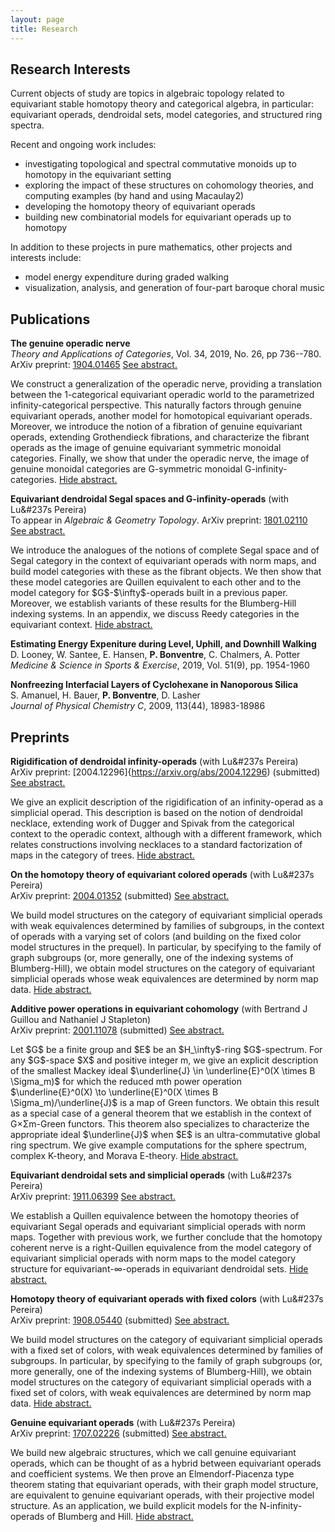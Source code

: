 ```yaml
---
layout: page
title: Research
---
```

    

   
## Research Interests

Current objects of study are topics in algebraic topology related to equivariant stable homotopy theory and categorical algebra, in particular: equivariant operads, dendroidal sets, model categories, and structured ring spectra.

Recent and ongoing work includes:
* investigating topological and spectral commutative monoids up to homotopy in the equivariant setting
* exploring the impact of these structures on cohomology theories, and computing examples (by hand and using Macaulay2)
* developing the homotopy theory of equivariant operads
* building new combinatorial models for equivariant operads up to homotopy

In addition to these projects in pure mathematics, other projects and interests include:
* model energy expenditure during graded walking
* visualization, analysis, and generation of four-part baroque choral music

## Publications

**The genuine operadic nerve**<br>
_Theory and Applications of Categories_, Vol. 34, 2019, No. 26, pp 736--780.
 ArXiv preprint: [1904.01465](https://arxiv.org/abs/1904.01465)
 <a href="#" id="GenOpNerve-show" class="showLink" onclick="showHide('GenOpNerve');return false;">See abstract.</a>
 <div id="GenOpNerve" class="more">
We construct a generalization of the operadic nerve, providing a translation between the 1-categorical equivariant operadic world to the parametrized infinity-categorical perspective. This naturally factors through genuine equivariant operads, another model for homotopical equivariant operads. Moreover, we introduce the notion of a fibration of genuine equivariant operads, extending Grothendieck fibrations, and characterize the fibrant operads as the image of genuine equivariant symmetric monoidal categories. Finally, we show that under the operadic nerve, the image of genuine monoidal categories are G-symmetric monoidal G-infinity-categories.
<a href="#" id="GenOpNerve-hide" class="hideLink" onclick="showHide('GenOpNerve');return false;">Hide abstract.</a>
</div>

**Equivariant dendroidal Segal spaces and G-infinity-operads** (with Lu&#237s Pereira)<br>
To appear in _Algebraic & Geometry Topology_.
ArXiv preprint: [1801.02110](https://arxiv.org/abs/1801.02110)
<a href="#" id="EDSS-show" class="showLink" onclick="showHide('EDSS');return false;">See abstract.</a>
<div id="EDSS" class="more">
We introduce the analogues of the notions of complete Segal space and of Segal category in the context of equivariant operads with norm maps, and build model categories with these as the fibrant objects. We then show that these model categories are Quillen equivalent to each other and to the model category for $G$-$\infty$-operads built in a previous paper. Moreover, we establish variants of these results for the Blumberg-Hill indexing systems. In an appendix, we discuss Reedy categories in the equivariant context.
<a href="#" id="EDSS-hide" class="hideLink" onclick="showHide('EDSS');return false;">Hide abstract.</a>
</div>

**Estimating Energy Expeniture during Level, Uphill, and Downhill Walking**<br>
D. Looney, W. Santee, E. Hansen, **P. Bonventre**, C. Chalmers, A. Potter<br>
*Medicine & Science in Sports & Exercise*, 2019, Vol. 51(9), pp. 1954-1960

**Nonfreezing Interfacial Layers of Cyclohexane in Nanoporous Silica**<br>
S. Amanuel, H. Bauer, **P. Bonventre**, D. Lasher<br>
*Journal of Physical Chemistry C*, 2009, 113(44), 18983-18986

## Preprints

**Rigidification of dendroidal infinity-operads** (with Lu&#237s Pereira)<br>
ArXiv preprint: [2004.12296]{https://arxiv.org/abs/2004.12296) (submitted)
<a href="#" id="WCON-show" class="showLink" onclick="showHide('WCON');return false;">See abstract.</a>
<div id="WCON" class="more">
We give an explicit description of the rigidification of an infinity-operad as a simplicial operad. This description is based on the notion of dendroidal necklace, extending work of Dugger and Spivak from the categorical context to the operadic context, although with a different framework, which relates constructions involving necklaces to a standard factorization of maps in the category of trees.
<a href="#" id="WCON-hide" class="hideLink" onclick="showHide('WCON');return false;">Hide abstract.</a>
</div>

**On the homotopy theory of equivariant colored operads** (with Lu&#237s Pereira)<br>
ArXiv preprint: <a href="https://arxiv.org/abs/2004.01352">2004.01352</a> (submitted)
<a href="#" id="ACOP-show" class="showLink" onclick="showHide('ACOP');return false;">See abstract.</a>
<div id="ACOP" class="more"> 
We build model structures on the category of equivariant simplicial operads with weak equivalences determined by families of subgroups, in the context of operads with a varying set of colors (and building on the fixed color model structures in the prequel). In particular, by specifying to the family of graph subgroups (or, more generally, one of the indexing systems of Blumberg-Hill), we obtain model structures on the category of equivariant simplicial operads whose weak equivalences are determined by norm map data.
<a href="#" id="ACOP-hide" class="hideLink" onclick="showHide('ACOP');return false;">Hide abstract.</a>
</div>
                          
<b>Additive power operations in equivariant cohomology</b> (with Bertrand J Guillou and Nathaniel J Stapleton) <br>
ArXiv preprint: <a href="https://arxiv.org/abs/2001.11078">2001.11078</a> (submitted)
<a href="#" id="JSQUAD-show" class="showLink" onclick="showHide('JSQUAD');return false;">See abstract.</a>
<div id="JSQUAD" class="more"> 
Let $G$ be a finite group and $E$ be an $H_\infty$-ring $G$-spectrum.
For any $G$-space $X$ and positive integer m, we give an explicit description of the smallest Mackey ideal
$\underline{J} \in \underline{E}^0(X \times B \Sigma_m)$
for which the reduced mth power operation
$\underline{E}^0(X) \to \underline{E}^0(X \times B \Sigma_m)/\underline{J}$
is a map of Green functors.
We obtain this result as a special case of a general theorem that we establish in the context of G×Σm-Green functors.
This theorem also specializes to characterize the appropriate ideal $\underline{J}$ when $E$ is an ultra-commutative global ring spectrum.
We give example computations for the sphere spectrum, complex K-theory, and Morava E-theory.
<a href="#" id="JSQUAD-hide" class="hideLink" onclick="showHide('JSQUAD');return false;">Hide abstract.</a>
</div>

<b>Equivariant dendroidal sets and simplicial operads</b> (with Lu&#237s Pereira)<br>
ArXiv preprint: <a href="https://arxiv.org/abs/1911.06399">1911.06399</a>
<a href="#" id="TAS-show" class="showLink" onclick="showHide('TAS');return false;">See abstract.</a>
<div id="TAS" class="more">
We establish a Quillen equivalence between the homotopy theories of equivariant Segal operads and equivariant simplicial operads with norm maps. Together with previous work, we further conclude that the homotopy coherent nerve is a right-Quillen equivalence from the model category of equivariant simplicial operads with norm maps to the model category structure for equivariant-∞-operads in equivariant dendroidal sets.
<a href="#" id="TAS-hide" class="hideLink" onclick="showHide('TAS');return false;">Hide abstract.</a>
</div>

<b>Homotopy theory of equivariant operads with fixed colors</b> (with Lu&#237s Pereira) <br>
ArXiv preprint: <a href="https://arxiv.org/abs/1908.05440">1908.05440</a> (submitted)
<a href="#" id="FCOP-show" class="showLink" onclick="showHide('FCOP');return false;">See abstract.</a>
<div id="FCOP" class="more"> 
We build model structures on the category of equivariant simplicial operads with a fixed set of colors, with weak equivalences determined by families of subgroups. In particular, by specifying to the family of graph subgroups (or, more generally, one of the indexing systems of Blumberg-Hill), we obtain model structures on the category of equivariant simplicial operads with a fixed set of colors, with weak equivalences are determined by norm map data.
<a href="#" id="FCOP-hide" class="hideLink" onclick="showHide('FCOP');return false;">Hide abstract.</a>
</div>

<b>Genuine equivariant operads</b> (with Lu&#237s Pereira) <br>
ArXiv preprint: <a href="https://arxiv.org/abs/1707.02226">1707.02226</a> (submitted)
<a href="#" id="GEO-show" class="showLink" onclick="showHide('GEO');return false;">See abstract.</a>
<div id="GEO" class="more"> 
We build new algebraic structures, which we call genuine equivariant operads, which can be thought of as a hybrid between equivariant operads and coefficient systems. We then prove an Elmendorf-Piacenza type theorem stating that equivariant operads, with their graph model structure, are equivalent to genuine equivariant operads, with their projective model structure. 
As an application, we build explicit models for the N-infinity-operads of Blumberg and Hill.
<a href="#" id="GEO-hide" class="hideLink" onclick="showHide('GEO');return false;">Hide abstract.</a>
</div>
          
